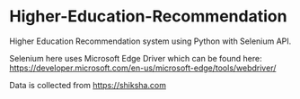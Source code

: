 # Higher-Education-Recommendation
Higher Education Recommendation system using Python with Selenium API.

Selenium here uses Microsoft Edge Driver which can be found here: <br />
https://developer.microsoft.com/en-us/microsoft-edge/tools/webdriver/ 
<br />

Data is collected from https://shiksha.com
